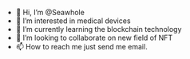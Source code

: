 - 👋 Hi, I’m @Seawhole
- 👀 I’m interested in medical devices
- 🌱 I’m currently learning the blockchain technology
- 💞️ I’m looking to collaborate on new field of NFT
- 📫 How to reach me just send me email.

<!---
Seawhole/Seawhole is a ✨ special ✨ repository because its `README.md` (this file) appears on your GitHub profile.
You can click the Preview link to take a look at your changes.
--->
